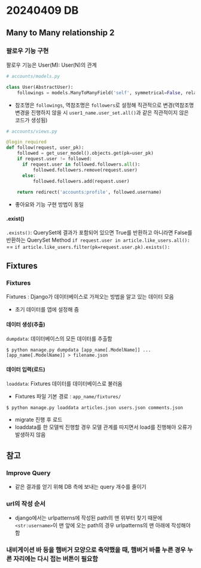 # 20240409 DB
## Many to Many relationship 2
### 팔로우 기능 구현
팔로우 기능은 User(M): User(N)의 관계
```python
# accounts/models.py

class User(AbstractUser):
    followings = models.ManyToManyField('self', symmetrical=False, related_name='followers')

```
- 참조명은 ```followings```, 역참조명은 ```followers```로 설정해 직관적으로 변경(역참조명 변경을 진행하지 않을 시 ```user1_name.user_set.all()```과 같은 직관적이지 않은 코드가 생성됨)
```python
# accounts/views.py

@login_required
def follow(request, user_pk):
    followed = get_user_model().objects.get(pk=user_pk)
    if request.user != followed:
      if request.user in followed.followers.all():
          followed.followers.remove(request.user)
      else:
          followed.followers.add(request.user)
      
    return redirect('accounts:profile', followed.username)
```
- 좋아요와 기능 구현 방법이 동일

#### .exist()
```.exists()```: QuerySet에 결과가 포함되어 있으면 True를 반환하고 아니라면 False를 반환하는 QuerySet Method
```if request.user in article.like_users.all():```
== ```if article.like_users.filter(pk=request.user.pk).exists():```

## Fixtures
### Fixtures
Fixtures : Django가 데이터베이스로 가져오는 방법을 알고 있는 데이터 모음
- 초기 데이터를 앱에 설정해 줌
#### 데이터 생성(추출)
```dumpdata```: 데이터베이스의 모든 데이터를 추출함
```shell
$ python manage.py dumpdata [app_name[.ModelName]] ... [app_name[.ModelName]] > filename.json
```
#### 데이터 입력(로드)
```loaddata```: Fixtures 데이터를 데이터베이스로 불러옴
- Fixtures 파일 기본 경로 : ```app_name/fixtures/```
```shell
$ python manage.py loaddata articles.json users.json comments.json
```
- migrate 진행 후 로드
- loaddata를 한 모델씩 진행할 경우 모델 관계를 따지면서 load를 진행해야 오류가 발생하지 않음

## 참고
### Improve Query
- 같은 결과를 얻기 위해 DB 측에 보내는 query 개수를 줄이기

### url의 작성 순서
- django에서는 urlpatterns에 작성된 path의 맨 위부터 찾기 때문에 ```<str:username>```이 맨 앞에 오는 path의 경우 urlpatterns의 맨 아래에 작성해야 함

### 내비게이션 바 등을 햄버거 모양으로 축약했을 때, 햄버거 바를 누른 경우 누른 자리에는 다시 접는 버튼이 필요함